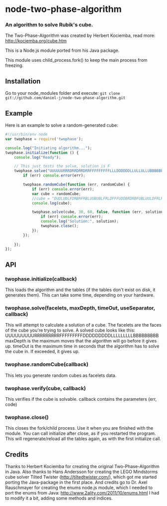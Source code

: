 
node-two-phase-algorithm
============

### An algorithm to solve Rubik's cube.

The Two-Phase-Algorithm was created by Herbert Kociemba, read more: http://kociemba.org/cube.htm

This is a Node.js module ported from his Java package.

This module uses child_process.fork() to keep the main process from freezing.

Installation
------------
Go to your node_modules folder and execute:
`git clone git://github.com/daniel-j/node-two-phase-algorithm.git`

Example
-------
Here is an example to solve a random-generated cube:

``` javascript
#!/usr/bin/env node
var twophase = require('twophase');

console.log("Initiating algorithm...");
twophase.initialize(function () {
	console.log("Ready");

	// This just tests the solve, solution is F
	twophase.solve("UUUUUURRRDRRDRRDRRFFFFFFFFFLLLDDDDDDLLULLULLUBBBBBBBBB", 30, 60, false, function (err, solution) {
		if (err) console.error(err);

		twophase.randomCube(function (err, randomCube) {
			if (err) console.error(err);
			var cube = randomCube;
			//cube = "DUDLUDLFDRBRFRBLUUBUBLFRLDFFFUDDBRDRBFUBLUULDFRLRBLBRF";
			console.log(cube);

			twophase.solve(cube, 30, 60, false, function (err, solution) {
				if (err) console.error(err);
				console.log("Solution:", solution);
				twophase.close();
			});
		});
		
	});
});
```

API
---
### twophase.initialize(callback)
This loads the algorithm and the tables (if the tables don't exist on disk, it generates them).
This can take some time, depending on your hardware.

### twophase.solve(facelets, maxDepth, timeOut, useSeparator, callback)
This will attempt to calculate a solution of a cube.
The facelets are the faces of the cube you're trying to solve. A solved cube looks like this:
UUUUUUUUURRRRRRRRRFFFFFFFFFDDDDDDDDDLLLLLLLLLBBBBBBBBB
maxDepth is the maximum moves that the algorithm will go before it gives up.
timeOut is the maximum time in seconds that the algorithm has to solve the cube in.
If exceeded, it gives up.

### twophase.randomCube(callback)
This lets you generate random cubes as facelets data.

### twophase.verify(cube, callback)
This verifies if the cube is solvable.
callback contains the parameters (err, code)

### twophase.close()
This closes the fork/child process. Use it when you are finished with the module.
You can call initialize after close, as if you restarted the program.
This will regenerate/reload all the tables again, as with the first initialize call.


Credits
-------
Thanks to Herbert Kociemba for creating the original Two-Phase-Algorithm in Java. Also thanks to Hans Andersson for creating the LEGO Mindstorms cube solver Tilted Twister (http://tiltedtwister.com/), which got me started porting the Java-package in the first place.
And credits go to Dr. Axel Rauschmayer for creating the enums node.js module, which I needed to port the enums from Java: http://www.2ality.com/2011/10/enums.html
I had to modify it a bit, adding some methods and indices.